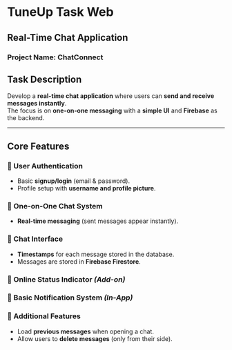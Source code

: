 # TuneUp Task Web  

## Real-Time Chat Application  

### Project Name: **ChatConnect**  

## Task Description  
Develop a **real-time chat application** where users can **send and receive messages instantly**.  
The focus is on **one-on-one messaging** with a **simple UI** and **Firebase** as the backend.  

---

## Core Features  

### 🔹 User Authentication  
- Basic **signup/login** (email & password).  
- Profile setup with **username and profile picture**.  

### 🔹 One-on-One Chat System  
- **Real-time messaging** (sent messages appear instantly).  

### 🔹 Chat Interface  
- **Timestamps** for each message stored in the database.  
- Messages are stored in **Firebase Firestore**.  

### 🔹 Online Status Indicator *(Add-on)*  

### 🔹 Basic Notification System *(In-App)*  

### 🔹 Additional Features  
- Load **previous messages** when opening a chat.  
- Allow users to **delete messages** (only from their side).  
